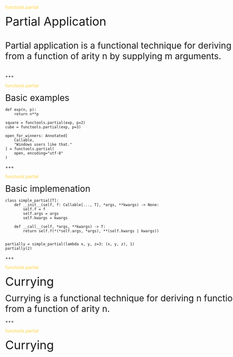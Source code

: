 <span style="color: #ffd343;">functools.partial</span>

<div class="fragment">
<span style="font-size: 38px;"><span style="white-space: nowrap">Partial Application</span>

<span style="font-size: 28px;"><span style="white-space: nowrap">Partial application is a functional technique for deriving a function of arity n - m <br/>from a function of arity n by supplying m arguments.</span>
</div>

+++

<span style="color: #ffd343;">functools.partial</span>

<span style="font-size: 28px;"><span style="white-space: nowrap">Basic examples</span>


<pre>
<code class="python" data-line-numbers>def exp(n, p):
    return n**p

square = functools.partial(exp, p=2)
cube = functools.partial(exp, p=3)
</code></pre>

<pre class="fragment">
<code class="python" data-line-numbers>open_for_winners: Annotated[
	Callable, 
	"Windows users like that."
] = functools.partial(
    open, encoding="utf-8"
)
</code></pre>

+++

<span style="color: #ffd343;">functools.partial</span>

<span style="font-size: 28px;"><span style="white-space: nowrap">Basic implemenation</span>

<pre>
<code class="python" data-line-numbers>class simple_partial[T]:
    def __init__(self, f: Callable[..., T], *args, **kwargs) -> None:
        self.f = f
        self.args = args
        self.kwargs = kwargs

    def __call__(self, *args, **kwargs) -> T:
        return self.f(*(*self.args, *args), **(self.kwargs | kwargs))


partially = simple_partial(lambda x, y, z=3: (x, y, z), 1)
partially(2)
</code></pre>

+++

<span style="color: #ffd343;">functools.partial</span>

<span style="font-size: 38px;"><span style="white-space: nowrap">Currying</span>

<span class="fragment" style="font-size: 28px;"><span style="white-space: nowrap">Currying is a functional technique for deriving n functions of arity 1 <br/>from a function of arity n.</span>


+++

<span style="color: #ffd343;">functools.partial</span>

<span style="font-size: 38px;"><span style="white-space: nowrap">Currying</span>
<!-- Currying is a functional technique for deriving at most n functions of at least arity 1 from a function of arity n. -->
